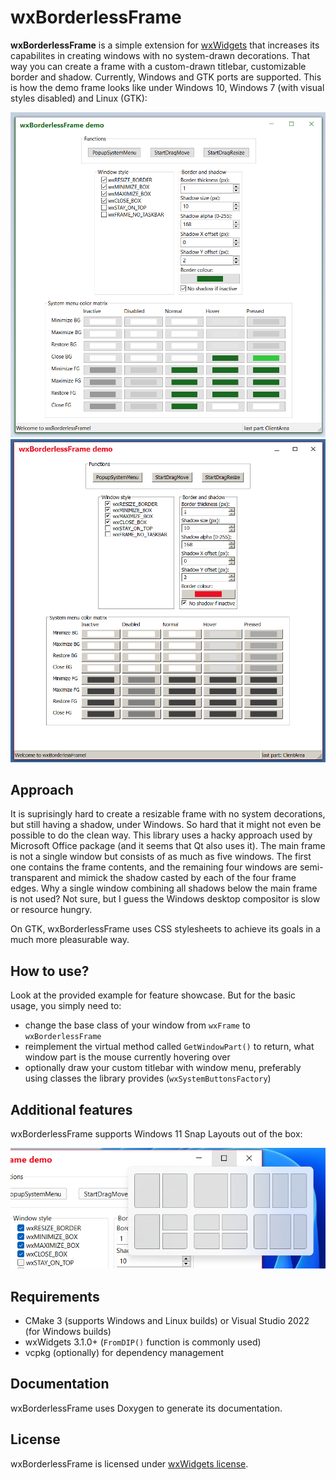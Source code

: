 # wxBorderlessFrame

**wxBorderlessFrame** is a simple extension for [wxWidgets](https://github.com/wxWidgets/wxWidgets) that increases its capabilites in creating windows with no system-drawn decorations. That way you can create a frame with a custom-drawn titlebar, customizable border and shadow. Currently, Windows and GTK ports are supported. This is how the demo frame looks like under Windows 10, Windows 7 (with visual styles disabled) and Linux (GTK):

![Windows 10 screenshot](doc/screenshots/win10.png)
![Windows 7 screenshot](doc/screenshots/win7.png)

## Approach

It is suprisingly hard to create a resizable frame with no system decorations, but still having a shadow, under Windows. So hard that it might not even be possible to do the clean way. This library uses a hacky approach used by Microsoft Office package (and it seems that Qt also uses it). The main frame is not a single window but consists of as much as five windows. The first one contains the frame contents, and the remaining four windows are semi-transparent and mimick the shadow casted by each of the four frame edges. Why a single window combining all shadows below the main frame is not used? Not sure, but I guess the Windows desktop compositor is slow or resource hungry.

On GTK, wxBorderlessFrame uses CSS stylesheets to achieve its goals in a much more pleasurable way.

## How to use?

Look at the provided example for feature showcase. But for the basic usage, you simply need to:
+ change the base class of your window from `wxFrame` to `wxBorderlessFrame`
+ reimplement the virtual method called `GetWindowPart()` to return, what window part is the mouse currently hovering over
+ optionally draw your custom titlebar with window menu, preferably using classes the library provides (`wxSystemButtonsFactory`)

## Additional features

wxBorderlessFrame supports Windows 11 Snap Layouts out of the box:

![Screenshot of Windows 11 Snap Layouts](doc/screenshots/snaplayouts.png)

## Requirements

+ CMake 3 (supports Windows and Linux builds) or Visual Studio 2022 (for Windows builds)
+ wxWidgets 3.1.0+ (`FromDIP()` function is commonly used)
+ vcpkg (optionally) for dependency management

## Documentation

wxBorderlessFrame uses Doxygen to generate its documentation. 

## License

wxBorderlessFrame is licensed under [wxWidgets license](LICENSE.txt).
